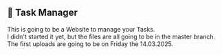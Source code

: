 ## 📝 Task Manager

This is going to be a Website to manage your Tasks. <br>
I didn't started it yet, but the files are all going to be in the master branch. <br>
The first uploads are going to be on Friday the 14.03.2025.
